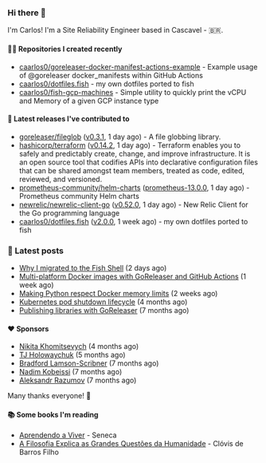 ### Hi there 👋

I'm Carlos! I'm a Site Reliability Engineer based in Cascavel - 🇧🇷.

#### 👨‍💻 Repositories I created recently
- [caarlos0/goreleaser-docker-manifest-actions-example](https://github.com/caarlos0/goreleaser-docker-manifest-actions-example) - Example usage of @goreleaser docker_manifests within GitHub Actions
- [caarlos0/dotfiles.fish](https://github.com/caarlos0/dotfiles.fish) - my own dotfiles ported to fish
- [caarlos0/fish-gcp-machines](https://github.com/caarlos0/fish-gcp-machines) - Simple utility to quickly print the vCPU and Memory of a given GCP instance type

#### 🚀 Latest releases I've contributed to


- [goreleaser/fileglob](https://github.com/goreleaser/fileglob) ([v0.3.1](https://github.com/goreleaser/fileglob/releases/tag/v0.3.1), 1 day ago) - A file globbing library.
- [hashicorp/terraform](https://github.com/hashicorp/terraform) ([v0.14.2](https://github.com/hashicorp/terraform/releases/tag/v0.14.2), 1 day ago) - Terraform enables you to safely and predictably create, change, and improve infrastructure. It is an open source tool that codifies APIs into declarative configuration files that can be shared amongst team members, treated as code, edited, reviewed, and versioned.
- [prometheus-community/helm-charts](https://github.com/prometheus-community/helm-charts) ([prometheus-13.0.0](https://github.com/prometheus-community/helm-charts/releases/tag/prometheus-13.0.0), 1 day ago) - Prometheus community Helm charts
- [newrelic/newrelic-client-go](https://github.com/newrelic/newrelic-client-go) ([v0.52.0](https://github.com/newrelic/newrelic-client-go/releases/tag/v0.52.0), 1 day ago) - New Relic Client for the Go programming language
- [caarlos0/dotfiles.fish](https://github.com/caarlos0/dotfiles.fish) ([v2.0.0](https://github.com/caarlos0/dotfiles.fish/releases/tag/v2.0.0), 1 week ago) - my own dotfiles ported to fish

### 📄 Latest posts
- [Why I migrated to the Fish Shell](https://carlosbecker.com/posts/fish/) (2 days ago)
- [Multi-platform Docker images with GoReleaser and GitHub Actions](https://carlosbecker.com/posts/multi-platform-docker-images-goreleaser-gh-actions/) (1 week ago)
- [Making Python respect Docker memory limits](https://carlosbecker.com/posts/python-docker-limits/) (2 weeks ago)
- [Kubernetes pod shutdown lifecycle](https://carlosbecker.com/posts/k8s-pod-shutdown-lifecycle/) (4 months ago)
- [Publishing libraries with GoReleaser](https://carlosbecker.com/posts/goreleaser-libs/) (7 months ago)

#### ❤️ Sponsors
- [Nikita Khomitsevych](https://github.com/hamsternik) (4 months ago)
- [TJ Holowaychuk](https://github.com/tj) (5 months ago)
- [Bradford Lamson-Scribner](https://github.com/bradford-hamilton) (7 months ago)
- [Nadim Kobeissi](https://github.com/kaepora) (7 months ago)
- [Aleksandr Razumov](https://github.com/ernado) (7 months ago)

Many thanks everyone! 🙏

#### 📚 Some books I'm reading
- [Aprendendo a Viver](https://www.goodreads.com/book/show/28219486-aprendendo-a-viver) - Seneca
- [A Filosofia Explica as Grandes Questões da Humanidade](https://www.goodreads.com/book/show/24265319-a-filosofia-explica-as-grandes-quest-es-da-humanidade) - Clóvis de Barros Filho
